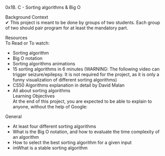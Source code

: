 0x1B. C - Sorting algorithms & Big O

Background Context<br>
✔ This project is meant to be done by groups of two students. Each group of two should pair program for at least the mandatory part.<br>

Resources<br>
To Read or To watch:<br>

- Sorting algorithm<br>
- Big O notation<br>
- Sorting algorithms animations<br>
- 15 sorting algorithms in 6 minutes (WARNING: The following video can trigger seizure/epilepsy. It is not required for the project, as it is only a funny visualization of different sorting algorithms)<br>
- CS50 Algorithms explanation in detail by David Malan<br>
- All about sorting algorithms<br>
Learning Objectives<br>
At the end of this project, you are expected to be able to explain to anyone, without the help of Google:<br>

General<br>
- At least four different sorting algorithms<br>
- What is the Big O notation, and how to evaluate the time complexity of an algorithm<br>
- How to select the best sorting algorithm for a given input<br>
- imWhat is a stable sorting algorithm<br>

